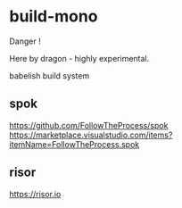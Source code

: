 # build-mono

Danger !

Here by dragon - highly experimental.

babelish build system

## spok

https://github.com/FollowTheProcess/spok
https://marketplace.visualstudio.com/items?itemName=FollowTheProcess.spok

## risor

https://risor.io

